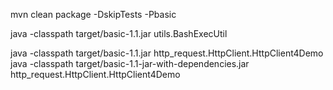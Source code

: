 mvn clean  package -DskipTests -Pbasic

java -classpath  target/basic-1.1.jar  utils.BashExecUtil

java -classpath  target/basic-1.1.jar http_request.HttpClient.HttpClient4Demo
java -classpath  target/basic-1.1-jar-with-dependencies.jar http_request.HttpClient.HttpClient4Demo
